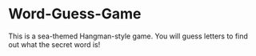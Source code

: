 # Word-Guess-Game

This is a sea-themed Hangman-style game. You will guess letters to find out what the secret word is!